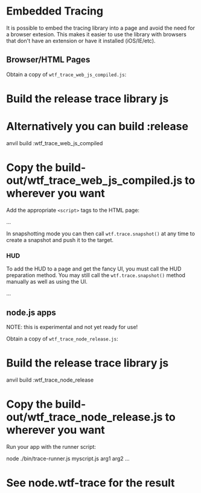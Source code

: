 # Embedded Tracing

It is possible to embed the tracing library into a page and avoid the need for a
browser extesion. This makes it easier to use the library with browsers that
don't have an extension or have it installed (iOS/IE/etc).

## Browser/HTML Pages

Obtain a copy of `wtf_trace_web_js_compiled.js`:

  # Build the release trace library js
  # Alternatively you can build :release
  anvil build :wtf_trace_web_js_compiled
  # Copy the build-out/wtf_trace_web_js_compiled.js to wherever you want

Add the appropriate `<script>` tags to the HTML page:

  <html>
    <head>
      <!-- This MUST be the first script on the page! -->
      <script src="wtf_trace_web_js_compiled.js"></script>
      <script>
        wtf.trace.start({
          'wtf.trace.mode': 'snapshotting',
          'wtf.trace.target': 'file://test'
        });
      </script>
    </head>
    ...
  </html>

In snapshotting mode you can then call `wtf.trace.snapshot()` at any time to
create a snapshot and push it to the target.

### HUD

To add the HUD to a page and get the fancy UI, you must call the HUD preparation
method. You may still call the `wtf.trace.snapshot()` method manually as well
as using the UI.

  <html>
    <head>
      <script src="wtf_trace_web_js_compiled.js"></script>
      <script>
        var options = {
          'wtf.trace.mode': 'snapshotting',
          'wtf.trace.target': 'file://test'
        };
        wtf.hud.prepare(options);
        wtf.trace.start(options);
      </script>
    </head>
    ...
  </html>

## node.js apps

NOTE: this is experimental and not yet ready for use!

Obtain a copy of `wtf_trace_node_release.js`:

  # Build the release trace library js
  anvil build :wtf_trace_node_release
  # Copy the build-out/wtf_trace_node_release.js to wherever you want

Run your app with the runner script:

  node ./bin/trace-runner.js myscript.js arg1 arg2 ...
  # See node.wtf-trace for the result
